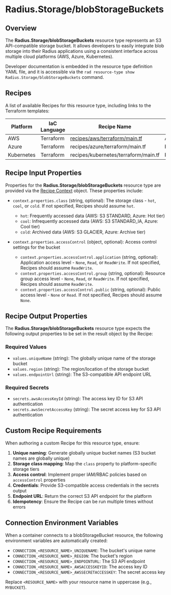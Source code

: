 # Radius.Storage/blobStorageBuckets

## Overview

The **Radius.Storage/blobStorageBuckets** resource type represents an S3 API-compatible storage bucket. It allows developers to easily integrate blob storage into their Radius applications using a consistent interface across multiple cloud platforms (AWS, Azure, Kubernetes).

Developer documentation is embedded in the resource type definition YAML file, and it is accessible via the `rad resource-type show Radius.Storage/blobStorageBuckets` command.

## Recipes

A list of available Recipes for this resource type, including links to the Terraform templates:

|Platform| IaC Language| Recipe Name | Stage |
|---|---|---|---|
| AWS | Terraform | [recipes/aws/terraform/main.tf](recipes/aws/terraform/main.tf) | Alpha |
| Azure | Terraform | recipes/azure/terraform/main.tf | Planned |
| Kubernetes | Terraform | recipes/kubernetes/terraform/main.tf | Planned |

## Recipe Input Properties

Properties for the **Radius.Storage/blobStorageBuckets** resource type are provided via the [Recipe Context](https://docs.radapp.io/reference/context-schema/) object. These properties include:

- `context.properties.class` (string, optional): The storage class - `hot`, `cool`, or `cold`. If not specified, Recipes should assume `hot`.
  - `hot`: Frequently accessed data (AWS: S3 STANDARD, Azure: Hot tier)
  - `cool`: Infrequently accessed data (AWS: S3 STANDARD_IA, Azure: Cool tier)
  - `cold`: Archived data (AWS: S3 GLACIER, Azure: Archive tier)

- `context.properties.accessControl` (object, optional): Access control settings for the bucket
  - `context.properties.accessControl.application` (string, optional): Application access level - `None`, `Read`, or `ReadWrite`. If not specified, Recipes should assume `ReadWrite`.
  - `context.properties.accessControl.group` (string, optional): Resource group access level - `None`, `Read`, or `ReadWrite`. If not specified, Recipes should assume `ReadWrite`.
  - `context.properties.accessControl.public` (string, optional): Public access level - `None` or `Read`. If not specified, Recipes should assume `None`.

## Recipe Output Properties

The **Radius.Storage/blobStorageBuckets** resource type expects the following output properties to be set in the result object by the Recipe:

### Required Values

- `values.uniqueName` (string): The globally unique name of the storage bucket
- `values.region` (string): The region/location of the storage bucket
- `values.endpointUrl` (string): The S3-compatible API endpoint URL

### Required Secrets

- `secrets.awsAccessKeyId` (string): The access key ID for S3 API authentication
- `secrets.awsSecretAccessKey` (string): The secret access key for S3 API authentication

## Custom Recipe Requirements

When authoring a custom Recipe for this resource type, ensure:

1. **Unique naming**: Generate globally unique bucket names (S3 bucket names are globally unique)
2. **Storage class mapping**: Map the `class` property to platform-specific storage tiers
3. **Access control**: Implement proper IAM/RBAC policies based on `accessControl` properties
4. **Credentials**: Provide S3-compatible access credentials in the secrets output
5. **Endpoint URL**: Return the correct S3 API endpoint for the platform
6. **Idempotency**: Ensure the Recipe can be run multiple times without errors

## Connection Environment Variables

When a container connects to a blobStorageBucket resource, the following environment variables are automatically created:

- `CONNECTION_<RESOURCE_NAME>_UNIQUENAME`: The bucket's unique name
- `CONNECTION_<RESOURCE_NAME>_REGION`: The bucket's region
- `CONNECTION_<RESOURCE_NAME>_ENDPOINTURL`: The S3 API endpoint
- `CONNECTION_<RESOURCE_NAME>_AWSACCESSKEYID`: The access key ID
- `CONNECTION_<RESOURCE_NAME>_AWSSECRETACCESSKEY`: The secret access key

Replace `<RESOURCE_NAME>` with your resource name in uppercase (e.g., `MYBUCKET`).
